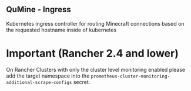 QuMine - Ingress
---

Kubernetes ingress controller for routing Minecraft connections based on the requested hostname inside of kubernetes

# Important (Rancher 2.4 and lower)

On Rancher Clusters with only the cluster level monitoring enabled please add the target namespace into the ```prometheus-cluster-monitoring-additional-scrape-configs``` secret.
